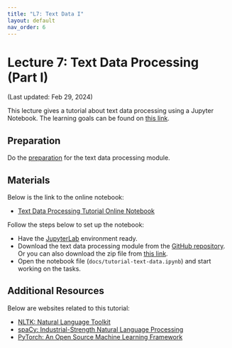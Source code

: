 ```yaml
---
title: "L7: Text Data I"
layout: default
nav_order: 6
---
```


# Lecture 7: Text Data Processing (Part I)

(Last updated: Feb 29, 2024)

This lecture gives a tutorial about text data processing using a Jupyter Notebook. The learning goals can be found on [this link](https://multix.io/text-data-module/docs/overview-text-data.html).

## Preparation

Do the [preparation](https://multix.io/text-data-module/docs/preparation-text-data.html) for the text data processing module.

## Materials

Below is the link to the online notebook:
- [Text Data Processing Tutorial Online Notebook](https://multix.io/text-data-module/docs/tutorial-text-data.html)

Follow the steps below to set up the notebook:
- Have the [JupyterLab](https://jupyter.org/install) environment ready.
- Download the text data processing module from the [GitHub repository](https://github.com/MultiX-Amsterdam/text-data-module). Or you can also download the zip file from [this link](https://github.com/MultiX-Amsterdam/text-data-module/archive/refs/heads/main.zip).
- Open the notebook file (`docs/tutorial-text-data.ipynb`) and start working on the tasks.

## Additional Resources

Below are websites related to this tutorial:
- [NLTK: Natural Language Toolkit](https://www.nltk.org/)
- [spaCy: Industrial-Strength Natural Language Processing](https://spacy.io/)
- [PyTorch: An Open Source Machine Learning Framework](https://pytorch.org/)